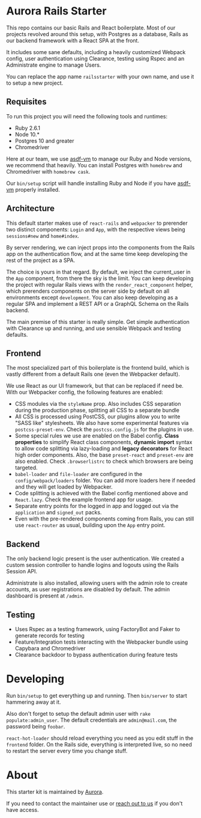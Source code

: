 # Aurora Rails Starter

This repo contains our basic Rails and React boilerplate. Most of our projects revolved around this setup, with Postgres as a database, Rails as our backend framework with a React SPA at the front.

It includes some sane defaults, including a heavily customized Webpack config, user authentication using Clearance, testing using Rspec and an Administrate engine to manage Users.

You can replace the app name `railsstarter` with your own name, and use it to setup a new project.

## Requisites

To run this project you will need the following tools and runtimes:

- Ruby 2.6.1
- Node 10.\*
- Postgres 10 and greater
- Chromedriver

Here at our team, we use [asdf-vm](https://github.com/asdf-vm/asdf) to manage our Ruby and Node versions, we recommend that heavily. You can install Postgres with `homebrew` and Chromedriver with `homebrew cask`.

Our `bin/setup` script will handle installing Ruby and Node if you have [asdf-vm](https://github.com/asdf-vm/asdf) properly installed.

## Architecture

This default starter makes use of `react-rails` and `webpacker` to prerender two distinct components: `Login` and `App`, with the respective views being `sessions#new` and `home#index`.

By server rendering, we can inject props into the components from the Rails app on the authentication flow, and at the same time keep developing the rest of the project as a SPA.

The choice is yours in that regard. By default, we inject the current_user in the `App` component, from there the sky is the limit. You can keep developing the project with regular Rails views with the `render_react_component` helper, which prerenders components on the server side by default on all environments except `development`. You can also keep developing as a regular SPA and implement a REST API or a GraphQL Schema on the Rails backend.

The main premise of this starter is really simple. Get simple authentication with Clearance up and running, and use sensible Webpack and testing defaults.

## Frontend

The most specialized part of this boilerplate is the frontend build, which is vastly different from a default Rails one (even the Webpacker default).

We use React as our UI framework, but that can be replaced if need be. With our Webpacker config, the following features are enabled:

- CSS modules via the `styleName` prop. Also includes CSS separation during the production phase, splitting all CSS to a separate bundle
- All CSS is processed using PostCSS, our plugins allow you to write "SASS like" stylesheets. We also have some experimental features via `postcss-preset-env`. Check the `postcss.config.js` for the plugins in use.
- Some special rules we use are enabled on the Babel config. **Class properties** to simplify React class components, **dynamic import** syntax to allow code splitting via lazy-loading and **legacy decorators** for React high order components. Also, the base `preset-react` and `preset-env` are also enabled. Check `.browserlistrc` to check which browsers are being targeted.
- `babel-loader` and `file-loader` are configured in the `config/webpack/loaders` folder. You can add more loaders here if needed and they will get loaded by Webpacker.
- Code splitting is achieved with the Babel config mentioned above and `React.lazy`. Check the example frontend app for usage.
- Separate entry points for the logged in app and logged out via the `application` and `signed_out` packs.
- Even with the pre-rendered components coming from Rails, you can still use `react-router` as usual, building upon the `App` entry point.

## Backend
The only backend logic present is the user authentication. We created a custom session controller to handle logins and logouts using the Rails Session API.

Administrate is also installed, allowing users with the admin role to create accounts, as user registrations are disabled by default. The admin dashboard is present at `/admin`.

## Testing

- Uses Rspec as a testing framework, using FactoryBot and Faker to generate records for testing
- Feature/Integration tests interacting with the Webpacker bundle using Capybara and Chromedriver
- Clearance backdoor to bypass authentication during feature tests

# Developing

Run `bin/setup` to get everything up and running. Then `bin/server` to start hammering away at it.

Also don't forget to setup the default admin user with `rake populate:admin_user`. The default credentials are `admin@mail.com`, the password being `foobar`.

`react-hot-loader` should reload everything you need as you edit stuff in the `frontend` folder. On the Rails side, everything is interpreted live, so no need to restart the server every time you change stuff.

# About

This starter kit is maintained by [Aurora](http://auroradigital.co).

If you need to contact the maintainer use or <a href="mailto:contact@auroradigital.co">reach out to us</a> if you don't have access.
